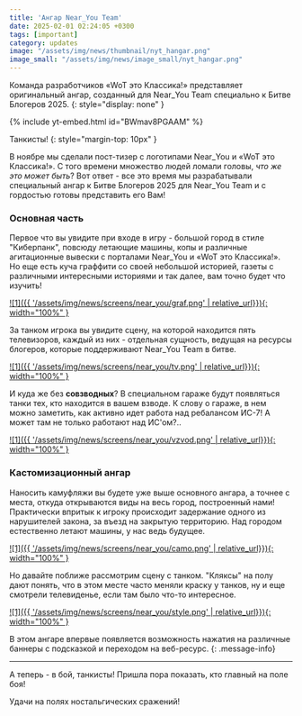 ```yaml
---
title: 'Ангар Near_You Team'
date: 2025-02-01 02:24:05 +0300
tags: [important]
category: updates
image: "/assets/img/news/thumbnail/nyt_hangar.png"
image_small: "/assets/img/news/image_small/nyt_hangar.png"
---
```

Команда разработчиков «WoT это Классика!» представляет оригинальный ангар, созданный для Near_You Team специально к Битве Блогеров 2025.
{: style="display: none" }

{% include yt-embed.html id="BWmav8PGAAM" %}

Танкисты!
{: style="margin-top: 10px" }

В ноябре мы сделали пост-тизер с логотипами Near_You и «WoT это Классика!». С того времени множество людей ломали головы, *что же это может быть*? Вот ответ - все это время мы разрабатывали специальный ангар к Битве Блогеров 2025 для Near_You Team и с гордостью готовы представить его Вам!

### Основная часть

Первое что вы увидите при входе в игру - большой город в стиле "Киберпанк", повсюду летающие машины, копы и различные агитационные вывески с порталами Near_You и «WoT это Классика!». Но еще есть куча граффити со своей небольшой историей, газеты с различными интересными историями и так далее, вам точно будет что изучить!

[![1]({{ '/assets/img/news/screens/near_you/graf.png' | relative_url}}){: width="100%" }](/assets/img/news/screens/near_you/graf.png)

За танком игрока вы увидите сцену, на которой находится пять телевизоров, каждый из них - отдельная сущность, ведущая на ресурсы блогеров, которые поддерживают Near_You Team в битве.

[![1]({{ '/assets/img/news/screens/near_you/tv.png' | relative_url}}){: width="100%" }](/assets/img/news/screens/near_you/tv.png)

И куда же без **совзводных**? В специальном гараже будут появляться танки тех, кто находится в вашем взводе. К слову о гараже, в нем можно заметить, как активно идет работа над ребалансом ИС-7! А может там не только работают над ИС'ом?..

[![1]({{ '/assets/img/news/screens/near_you/vzvod.png' | relative_url}}){: width="100%" }](/assets/img/news/screens/near_you/vzvod.png)

### Кастомизационный ангар

Наносить камуфляжи вы будете уже выше основного ангара, а точнее с места, откуда открываются виды на весь город, построенный нами! Практически впритык к игроку происходит задержание одного из нарушителей закона, за въезд на закрытую территорию. Над городом естественно летают машины, у нас ведь будущее.

[![1]({{ '/assets/img/news/screens/near_you/camo.png' | relative_url}}){: width="100%" }](/assets/img/news/screens/near_you/camo.png)

Но давайте поближе рассмотрим сцену с танком. "Кляксы" на полу дают понять, что в этом месте часто меняли краску у танков, ну и еще смотрели телевиденье, если там было что-то интересное. 

[![1]({{ '/assets/img/news/screens/near_you/style.png' | relative_url}}){: width="100%" }](/assets/img/news/screens/near_you/style.png)

В этом ангаре впервые появляется возможность нажатия на различные баннеры с подсказкой и переходом на веб-ресурс.
{: .message-info}

---

А теперь - в бой, танкисты! Пришла пора показать, кто главный на поле боя!

Удачи на полях ностальгических сражений!